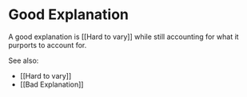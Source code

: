 # Good Explanation

A good explanation is [[Hard to vary]] while still 
accounting for what it purports to account for.

See also:

- [[Hard to vary]]
- [[Bad Explanation]]